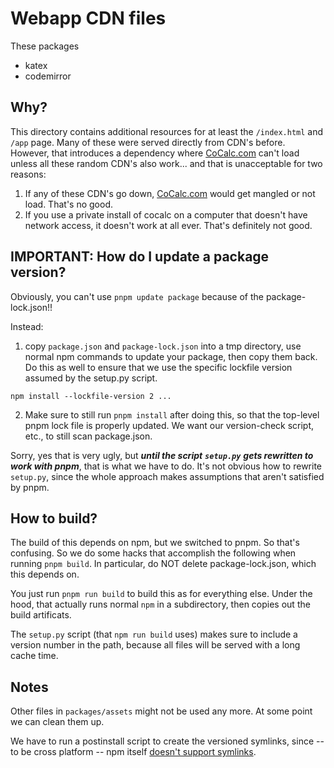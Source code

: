 # Webapp CDN files

These packages

- katex
- codemirror

## Why?

This directory contains additional resources for at least the `/index.html` and `/app` page. Many of these were served directly from CDN's before. However, that introduces a dependency where [CoCalc.com](http://CoCalc.com) can't load unless all these random CDN's also work... and that is unacceptable for two reasons:

1. If any of these CDN's go down, [CoCalc.com](http://CoCalc.com) would get mangled or not load. That's no good.
2. If you use a private install of cocalc on a computer that doesn't have network access, it doesn't work at all ever. That's definitely not good.

## IMPORTANT: How do I update a package version?

Obviously, you can't use `pnpm update package` because of the package\-lock.json!!

Instead:

1. copy `package.json` and `package-lock.json` into a tmp directory, use normal npm commands to update your package, then copy them back. Do this as well to ensure that we use the specific lockfile version assumed by the setup.py script.

```
npm install --lockfile-version 2 ...
```

2. Make sure to still run `pnpm install` after doing this, so that the top-level pnpm lock file is properly updated. We want our version-check script, etc., to still scan package.json.

Sorry, yes that is very ugly, but _**until the script**_ _**`setup.py`**_ _**gets rewritten to work with pnpm**_, that is what we have to do. It's not obvious how to rewrite `setup.py`, since the whole approach makes assumptions that aren't satisfied by pnpm.

## How to build?

The build of this depends on npm, but we switched to pnpm. So that's confusing.
So we do some hacks that accomplish the following when running `pnpm build`.
In particular, do NOT delete package-lock.json, which this depends on.

You just run `pnpm run build` to build this as for everything else. Under the hood, that actually runs normal `npm` in a subdirectory, then copies out the build artificats.

The `setup.py` script \(that `npm run build` uses\) makes sure to include a version number in the path, because all files will be served with a long cache time.

## Notes

Other files in `packages/assets` might not be used any more. At some point we can clean them up.

We have to run a postinstall script to create the versioned symlinks, since -- to be cross platform -- npm itself [doesn't support symlinks](https://npm.community/t/how-can-i-publish-symlink/5599).

